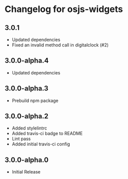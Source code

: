 # Changelog for osjs-widgets

## 3.0.1

* Updated dependencies
* Fixed an invalid method call in digitalclock (#2)

## 3.0.0-alpha.4

* Updated dependencies

## 3.0.0-alpha.3

* Prebuild npm package

## 3.0.0-alpha.2

* Added stylelintrc
* Added travis-ci badge to README
* Lint pass
* Added initial travis-ci config

## 3.0.0-alpha.0

* Initial Release
